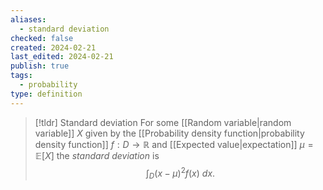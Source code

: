 ```yaml
---
aliases:
  - standard deviation
checked: false
created: 2024-02-21
last_edited: 2024-02-21
publish: true
tags:
  - probability
type: definition
---
```

>[!tldr] Standard deviation
>For some [[Random variable|random variable]] $X$ given by the [[Probability density function|probability density function]] $f: D \rightarrow \mathbb{R}$ and [[Expected value|expectation]] $\mu = \mathbb{E}[X]$ the *standard deviation* is
>$$\int_{D} (x - \mu)^2f(x) \ dx.$$


